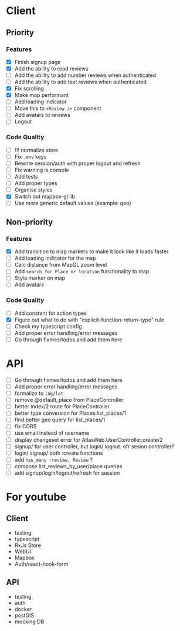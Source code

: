 # Client

## Priority

### Features

- [x] Finish signup page
- [x] Add the ability to read reviews
- [ ] Add the ability to add number reviews when authenticated
- [ ] Add the ability to add text reviews when authenticated
- [x] Fix scrolling
- [x] Make map performant
- [ ] Add loading indicator
- [ ] Move this to `<Review />` component
- [ ] Add avatars to reviews
- [ ] Logout

### Code Quality

- [ ] !!! normalize store
- [ ] Fix `.env` keys
- [ ] Rewrite session/auth with proper logout and refresh
- [ ] Fix warning is console
- [ ] Add tests
- [ ] Add proper types
- [ ] Organise styles
- [x] Switch out mapbox-gl lib
- [ ] Use more generic default values (example: geo)

## Non-priority

### Features

- [x] Add transition to map markers to make it look like it loads faster
- [ ] Add loading indicator for the map
- [ ] Calc distance from MapGL zoom level
- [ ] Add `search for Place or location` functionality to map
- [ ] Style marker on map
- [ ] Add avatars

### Code Quality

- [ ] Add constant for action types
- [x] Figure out what to do with "explicit-function-return-type" rule
- [ ] Check my typescript config
- [ ] Add proper error handling/error messages
- [ ] Go through fixmes/todos and add them here

# API

- [ ] Go through fixmes/todos and add them here
- [ ] Add proper error handling/error messages
- [ ] formalize to `lng/lat`
- [ ] remove @default_place from PlaceController
- [ ] better index/2 route for PlaceController
- [ ] better type conversion for Places.list_places/1
- [ ] find better geo query for list_places/1
- [ ] fix CORS
- [ ] use email instead of username
- [ ] display changeset error for AtlasWeb.UserController.create/2
- [ ] signup/ for user controller, but login/ logout. ofr sesion controller?
- [ ] login/ signup/ both :create functions
- [ ] add `has_many :review, Review` ?
- [ ] compose list_reviews_by_user/place queries
- [ ] add signup/login/logout/refresh for session

# For youtube

## Client

- testing
- typescript
- RxJs Store
- WebUI
- Mapbox
- Auth/react-hook-form

## API

- testing
- auth
- docker
- postGIS
- mocking DB
